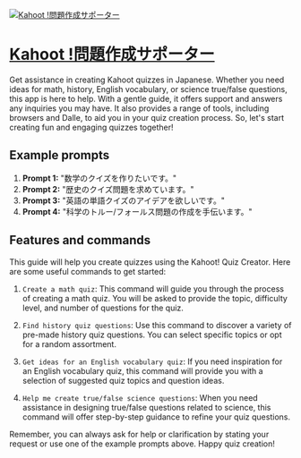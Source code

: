 [![Kahoot !問題作成サポーター](https://files.oaiusercontent.com/file-Xd6oA6iwBV0iq0N8Q0tIentG?se=2123-10-19T02%3A18%3A51Z&sp=r&sv=2021-08-06&sr=b&rscc=max-age%3D31536000%2C%20immutable&rscd=attachment%3B%20filename%3DDALL%25C2%25B7E%25202023-11-12%252010.46.21%2520-%2520A%2520hexagonal%2520digital%2520badge%2520with%2520the%2520top%2520vertex%2520pointing%2520upwards%252C%2520featuring%2520a%2520large%2520letter%2520%2527K%2527%2520at%2520the%2520center.%2520The%2520design%2520should%2520be%2520exceptionally%2520bright%2520.png&sig=fJMGhzuiZO4u9Uy1MwSQiXUS6yN%2Ba81Mpz2OwTRIaf0%3D)](https://chat.openai.com/g/g-MqG9FN7yj-kahoot-wen-ti-zuo-cheng-sapota)

# [Kahoot !問題作成サポーター](https://chat.openai.com/g/g-MqG9FN7yj-kahoot-wen-ti-zuo-cheng-sapota)

Get assistance in creating Kahoot quizzes in Japanese. Whether you need ideas for math, history, English vocabulary, or science true/false questions, this app is here to help. With a gentle guide, it offers support and answers any inquiries you may have. It also provides a range of tools, including browsers and Dalle, to aid you in your quiz creation process. So, let's start creating fun and engaging quizzes together!

## Example prompts

1. **Prompt 1:** "数学のクイズを作りたいです。"
2. **Prompt 2:** "歴史のクイズ問題を求めています。"
3. **Prompt 3:** "英語の単語クイズのアイデアを欲しいです。"
4. **Prompt 4:** "科学のトルー/フォールス問題の作成を手伝います。"

## Features and commands

This guide will help you create quizzes using the Kahoot! Quiz Creator. Here are some useful commands to get started:

1. `Create a math quiz`: This command will guide you through the process of creating a math quiz. You will be asked to provide the topic, difficulty level, and number of questions for the quiz.

2. `Find history quiz questions`: Use this command to discover a variety of pre-made history quiz questions. You can select specific topics or opt for a random assortment.

3. `Get ideas for an English vocabulary quiz`: If you need inspiration for an English vocabulary quiz, this command will provide you with a selection of suggested quiz topics and question ideas.

4. `Help me create true/false science questions`: When you need assistance in designing true/false questions related to science, this command will offer step-by-step guidance to refine your quiz questions.

Remember, you can always ask for help or clarification by stating your request or use one of the example prompts above. Happy quiz creation!